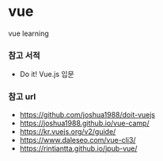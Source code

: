 # vue
 vue learning
 
### 참고 서적
 - Do it! Vue.js 입문
 
### 참고 url
 - https://github.com/joshua1988/doit-vuejs
 - https://joshua1988.github.io/vue-camp/
 - https://kr.vuejs.org/v2/guide/
 - https://www.daleseo.com/vue-cli3/
 - https://rintiantta.github.io/jpub-vue/
